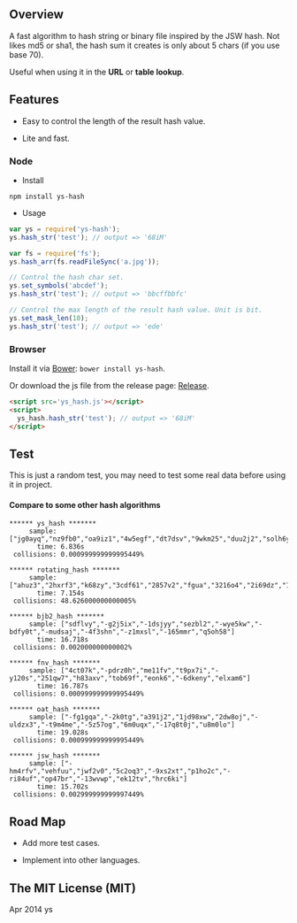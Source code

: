## Overview

A fast algorithm to hash string or binary file inspired by the JSW hash.
Not likes md5 or sha1, the hash sum it creates is only about 5 chars (if you use base 70).

Useful when using it in the **URL** or **table lookup**.

## Features

* Easy to control the length of the result hash value.

* Lite and fast.

### Node

* Install

 ```shell
 npm install ys-hash
 ```

* Usage

 ```javascript
 var ys = require('ys-hash');
 ys.hash_str('test'); // output => '68iM'

 var fs = require('fs');
 ys.hash_arr(fs.readFileSync('a.jpg'));

 // Control the hash char set.
 ys.set_symbols('abcdef');
 ys.hash_str('test'); // output => 'bbcffbbfc'

 // Control the max length of the result hash value. Unit is bit.
 ys.set_mask_len(10);
 ys.hash_str('test'); // output => 'ede'
 ```

### Browser

Install it via [Bower][2]: `bower install ys-hash`.

Or download the js file from the release page: [Release][1].

```html
<script src='ys_hash.js'></script>
<script>
  ys_hash.hash_str('test'); // output => '68iM'
</script>
```

## Test

This is just a random test, you may need to test some real data before using it in project.

#### Compare to some other hash algorithms

```
****** ys_hash *******
     sample: ["jg0ayq","nz9fb0","oa9iz1","4w5egf","dt7dsv","9wkm25","duu2j2","solh6y","z6rnbl","aa8ebp","g568a2"]
       time: 6.836s
 collisions: 0.000999999999995449%

****** rotating_hash *******
     sample: ["ahuz3","2hxrf3","k68zy","3cdf61","2857v2","fgua","3216o4","2i69dz","1ehpfn","1y46pv","3m1r0h"]
       time: 7.154s
 collisions: 48.626000000000005%

****** bjb2_hash *******
     sample: ["sdflvy","-g2j5ix","-1dsjyy","sezbl2","-wye5kw","-bdfy0t","-mudsaj","-4f3shn","-z1mxsl","-165mmr","q5oh58"]
       time: 16.718s
 collisions: 0.002000000000002%

****** fnv_hash *******
     sample: ["4ct07k","-pdrz0h","me11fv","t9px7i","-y120s","251qw7","h83axv","tob69f","eonk6","-6dkeny","elxam6"]
       time: 16.787s
 collisions: 0.000999999999995449%

****** oat_hash *******
     sample: ["-fg1gqa","-2k0tg","a391j2","1jd98xw","2dw8oj","-uldzx3","-t9m4me","-5z57og","6m0uqx","-17q8t0j","u8m0lo"]
       time: 19.028s
 collisions: 0.000999999999995449%

****** jsw_hash *******
     sample: ["-hm4rfv","vehfuu","jwf2v0","5c2oq3","-9xs2xt","p1ho2c","-ri84uf","op47br","-13wvwp","ek12tv","hrc6ki"]
       time: 15.702s
 collisions: 0.002999999999997449%
```

## Road Map

* Add more test cases.

* Implement into other languages.

## The MIT License (MIT)

Apr 2014 ys


  [1]: https://github.com/ysmood/ys-hash/releases
  [2]: https://github.com/bower/bower

